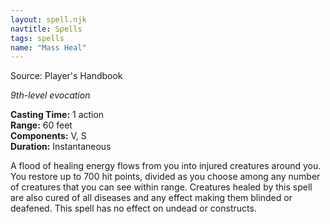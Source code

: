 ```yaml
---
layout: spell.njk
navtitle: Spells
tags: spells
name: "Mass Heal"
---
```

Source: Player's Handbook

_9th-level evocation_

**Casting Time:** 1 action  
**Range:** 60 feet  
**Components:** V, S  
**Duration:** Instantaneous

A flood of healing energy flows from you into injured creatures around you. You restore up to 700 hit points, divided as you choose among any number of creatures that you can see within range. Creatures healed by this spell are also cured of all diseases and any effect making them blinded or deafened. This spell has no effect on undead or constructs.